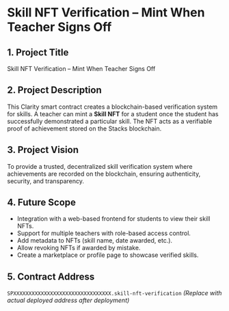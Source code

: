 # Skill NFT Verification – Mint When Teacher Signs Off

## 1. Project Title
Skill NFT Verification – Mint When Teacher Signs Off

## 2. Project Description
This Clarity smart contract creates a blockchain-based verification system for skills. 
A teacher can mint a **Skill NFT** for a student once the student has successfully demonstrated a particular skill.
The NFT acts as a verifiable proof of achievement stored on the Stacks blockchain.

## 3. Project Vision
To provide a trusted, decentralized skill verification system where achievements are recorded on the blockchain, 
ensuring authenticity, security, and transparency.

## 4. Future Scope
- Integration with a web-based frontend for students to view their skill NFTs.
- Support for multiple teachers with role-based access control.
- Add metadata to NFTs (skill name, date awarded, etc.).
- Allow revoking NFTs if awarded by mistake.
- Create a marketplace or profile page to showcase verified skills.

## 5. Contract Address
`SPXXXXXXXXXXXXXXXXXXXXXXXXXXXXXXXX.skill-nft-verification`
*(Replace with actual deployed address after deployment)*

